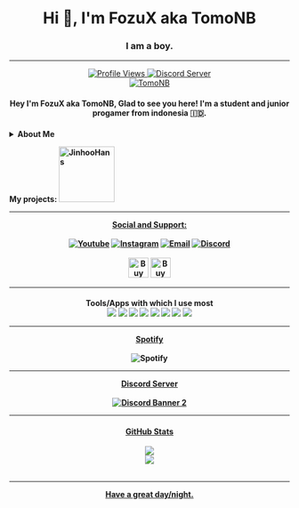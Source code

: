 <h1 align="center">Hi 👋, I'm FozuX aka TomoNB</h1>
<h3 align="center">I am a boy.</h3>


----
<p align="center">
   <a href="https://github.com/FozuX/">
   <img title="Profile Views" src="https://komarev.com/ghpvc/?username=FozuX&style=flat-square&color=de1032">
   <a />
   <a href="https://discord.gg/mAckTZXuey">
   <img title="Discord Server" src="https://img.shields.io/discord/905670250249474089?label=Discord+Community&logo=discord&logoColor=fafafa&style=flat-square&color=de1032">
   <a />
   <br>
   <a href="https://discord.com/users/424510834660737025">
   <img title="TomoNB" src="https://discord.c99.nl/widget/theme-1/424510834660737025.png">
   <a />
</p>
<h4 align="center"> Hey I'm FozuX aka TomoNB, Glad to see you here! I'm a student and junior progamer from indonesia 🇮🇩.<h4/>
<details>
<summary>About Me</summary><br>
★ Currently working on discord bots and rest api<br></br>
★ Otaku Weeb (Star platinum: Za Warudo)<br></br>
★ Websites:  Comming soon!
</details>
<p>
   My projects: <a href="https://dsc.gg/yoobin" target="_blank">
   <img alt="JinhooHans" width="100px" src="https://img.shields.io/badge/-JinhooHans-de1032?style=flat&logo=codeIgniter&logoColor=white"/>  
   <a /><a href="https://discord.gg/mAckTZXuey" target="_blank">

----
</p>
<p align="center">
Social and Support: <br><br><a href="https://www.youtube.com/channel/UC9j9vzkxZvUHWOlDBx-fajw?sub_confirmation=1"><img title="Youtube" src="https://img.shields.io/badge/-Youtube-d60412?style=for-the-badge&logo=youtubegaming&logoColor=white"/></a>
<a href="https://instagram.com/xyz.imas"><img title="Instagram" src="https://img.shields.io/badge/-Instagram-d9025f?style=for-the-badge&logo=instagram&logoColor=white"/></a>
<a href="mailto:contact@mail.badboy.is-a.dev"><img title="Email" src="https://img.shields.io/badge/-Email-a317c2?style=for-the-badge&logo=Minutemailer&logoColor=white"/></a>
<a href="https://discord.gg/mAckTZXuey"><img title="Discord" src="https://img.shields.io/badge/-Discord-5502c2?style=for-the-badge&logo=discord&logoColor=white"/></a>
<br><br><a href="https://www.buymeacoffee.com/TomoNB" target="_blank"><img src="https://cdn.buymeacoffee.com/buttons/v2/default-red.png" alt="Buy Me A Coffee" style="height: 36px !important;height: 36px !important;" ></a> <a href='https://ko-fi.com/tomonb' target='_blank'><img height='36' style='border:0px;height:36px;' src='https://cdn.ko-fi.com/cdn/kofi3.png?v=3' border='0' alt='Buy me a coffee at ko-fi.com' /></a>

----
<h4 align="center">
Tools/Apps with which I use most </><br>
<img src="https://img.shields.io/badge/node.js%20-%2343853D.svg?&style=for-the-badge&logo=node.js&logoColor=white" />
<img src="https://img.shields.io/badge/javascript%20-%23323330.svg?&style=for-the-badge&logo=javascript&logoColor=%23F7DF1E" />
<img src="https://img.shields.io/badge/Express.js-000000?style=for-the-badge&logo=express&logoColor=white"> <img src="https://img.shields.io/badge/CSS3-1572B6?style=for-the-badge&logo=css3&logoColor=white">
<img src="https://img.shields.io/badge/html5%20-%23E34F26.svg?&style=for-the-badge&logo=html5&logoColor=white" />
<img src="https://img.shields.io/badge/css4%20-%231572B6.svg?&style=for-the-badge&logo=css3&logoColor=white" />
<img src="https://img.shields.io/badge/github%20-%23121011.svg?&style=for-the-badge&logo=github&logoColor=white" />
<img src="https://img.shields.io/badge/MongoDB-%234ea94b.svg?&style=for-the-badge&logo=mongodb&logoColor=white" />

----
<a href="https://open.spotify.com/user/317wavs2s2itadnsd37urlmzajfe" target="_blank"> Spotify</a>
<br></br>
![Spotify](https://spotify-recently-played-readme.vercel.app/api?user=317wavs2s2itadnsd37urlmzajfe&count=3)

----
<div align="center">
<a href="https://discord.gg/mAckTZXuey" target="_blank"> Discord Server</a>
<br></br>
<a href="https://discord.gg/mAckTZXuey">
<img src="https://discordapp.com/api/guilds/905670250249474089/widget.png?style=banner2" alt="Discord Banner 2"/>
</div>

----
<div align="center">
   <h4 align="center"> GitHub Stats </h4>
   <img src="https://github-readme-stats.vercel.app/api/top-langs/?username=FozuX&show_icons=true&layout=compact&hide_border=true&theme=monokai&bg_color=18161a" /><br>
   <img src="https://github-readme-stats.vercel.app/api?username=FozuX&show_icons=true&theme=monokai&hide_border=true&bg_color=18161a" /><br></br>
</div>
</p>

----
Have a great day/night.
